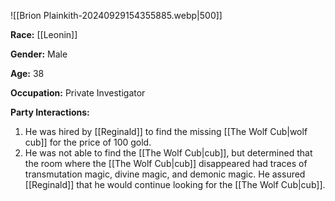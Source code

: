 
![[Brion Plainkith-20240929154355885.webp|500]]

**Race:** [[Leonin]]

**Gender:** Male

**Age:** 38

**Occupation:** Private Investigator

**Party Interactions:** 

1. He was hired by [[Reginald]] to find the missing [[The Wolf Cub|wolf cub]] for the price of 100 gold. 
2. He was not able to find the [[The Wolf Cub|cub]], but determined that the room where the [[The Wolf Cub|cub]] disappeared had traces of transmutation magic, divine magic, and demonic magic. He assured [[Reginald]] that he would continue looking for the [[The Wolf Cub|cub]].